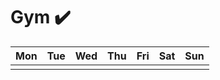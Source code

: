 # Gym ✔️
| Mon | Tue | Wed | Thu | Fri | Sat | Sun |
| :-: | :-: | :-: | :-: | :-: | :-: | :-: |
|     |     |     |     |     |     |     |
